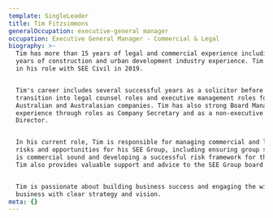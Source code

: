 ```yaml
---
template: SingleLeader
title: Tim Fitzsimmons
generalOccupation: executive-general manager
occupation: Executive General Manager - Commercial & Legal
biography: >-
  Tim has more than 15 years of legal and commercial experience including 12
  years of construction and urban development industry experience. Tim commenced
  in his role with SEE Civil in 2019. 


  Tim's career includes several successful years as a solicitor before
  transition into legal counsel roles and executive management roles for large
  Australian and Australasian companies. Tim has also strong Board Management
  experience through roles as Company Secretary and as a non-executive
  Director. 


  In his current role, Tim is responsible for managing commercial and legal
  risks and opportunities for his SEE Group, including ensuring group strategy
  is commercial sound and developing a successful risk framework for the group.
  Tim also provides valuable support and advice to the SEE Group board. 


  Tim is passionate about building business success and engaging the wider
  business with clear strategy and vision.
meta: {}
---
```


